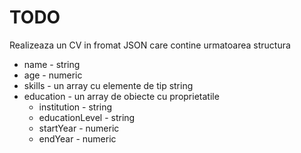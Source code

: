 # TODO

Realizeaza un CV in fromat JSON care contine urmatoarea structura

* name - string
* age - numeric
* skills - un array cu elemente de tip string
* education - un array de obiecte cu proprietatile
    * institution - string
    * educationLevel - string
    * startYear - numeric
    * endYear - numeric
